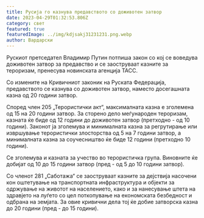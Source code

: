 ```yaml
---
title: Русија го казнува предавството со доживотен затвор
date: 2023-04-29T01:32:53.806Z
category: свет
featured: true
featuredImage: ../img/kdjsakj31231231.png.webp
author: Вардарски
---
```


Рускиот претседател Владимир Путин потпиша закон со кој се воведува доживотен затвор за предавство и се заоструваат казните за тероризам, пренесува новинската агенција ТАСС.

Со измените на Кривичниот законик на Руската Федерација, предавството се казнува со доживотен затвор, наместо досегашната казна од 20 години затвор.

Според член 205 „Терористички акт“, максималната казна е зголемена од 15 на 20 години затвор. За сторено дело меѓународен тероризам, казната ќе биде од 12 години до доживотен затвор (претходно - од 10 години). Законот ја зголемува и минималната казна за регрутирање или извршување терористички злосторства од 5 на 7 години затвор, а минималната казна за соучесништво ќе биде 12 години (претходно 10 години).

Се зголемува и казната за учество во терористичка група. Виновните ќе добијат од 10 до 15 години затвор (пред - од 5 до 10 години затвор).

Со членот 281 „Саботажа“ се заоструваат казните за дејствија насочени кон оштетување на транспортната инфраструктура и објекти за одржување на животот на населението, како и за нанесување штета на здравјето на луѓето со цел поткопување на економската безбедност и одбрана на земјата. За овие кривични дела тој ќе добие затворска казна до 20 години (пред - до 15 години).
